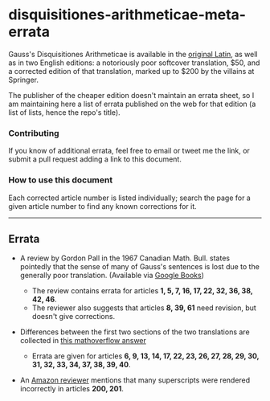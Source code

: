 # disquisitiones-arithmeticae-meta-errata

Gauss's Disquisitiones Arithmeticae is available in the [original Latin](https://archive.org/details/werkecarlf01gausrich), as well as in two English editions: a notoriously poor softcover translation, $50, and a corrected edition of that translation, marked up to $200 by the villains at Springer.

The publisher of the cheaper edition doesn't maintain an errata sheet, so I am maintaining here a list of errata published on the web for that edition (a list of lists, hence the repo's title).

### Contributing

If you know of additional errata, feel free to email or tweet me the link, or submit a pull request adding a link to this document.

### How to use this document

Each corrected article number is listed individually; search the page for a given article number to find any known corrections for it.

---

## Errata

- A review by Gordon Pall in the 1967 Canadian Math. Bull. states pointedly that the sense of many of Gauss's sentences is lost due to the generally poor translation. (Available via [Google Books](https://books.google.com/books?id=_t844-IR1V8C&lpg=PA327&ots=PBqQB68bjT&dq=gauss%20clarke%20translation%20errata&pg=PA326#v=onepage&q&f=false))
  - The review contains errata for articles **1, 5, 7, 16, 17, 22, 32, 36, 38, 42, 46**.
  - The reviewer also suggests that articles **8, 39, 61** need revision, but doesn't give corrections.

- Differences between the first two sections of the two translations are collected in [this mathoverflow answer](http://math.stackexchange.com/questions/912933/gauss-disq-arithm-translation-errata)
  - Errata are given for articles **6, 9, 13, 14, 17, 22, 23, 26, 27, 28, 29, 30, 31, 32, 33, 34, 37, 38, 39, 40**.

- An [Amazon reviewer](http://www.amazon.com/gp/customer-reviews/R3R7D0QJB7BY89/ref=cm_cr_pr_rvw_ttl?ie=UTF8&ASIN=0387962549) mentions that many superscripts were rendered incorrectly in articles **200, 201**.

